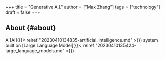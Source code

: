 +++
title = "Generative A.I."
author = ["Max Zhang"]
tags = ["technology"]
draft = false
+++

## About {#about}

A [AI]({{< relref "20230410134835-artificial_intelligence.md" >}}) system built on [Large Language Model]({{< relref "20230410135424-large_language_models.md" >}})
